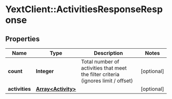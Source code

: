 # YextClient::ActivitiesResponseResponse

## Properties
Name | Type | Description | Notes
------------ | ------------- | ------------- | -------------
**count** | **Integer** | Total number of activities that meet the filter criteria (ignores limit / offset) | [optional] 
**activities** | [**Array&lt;Activity&gt;**](Activity.md) |  | [optional] 



